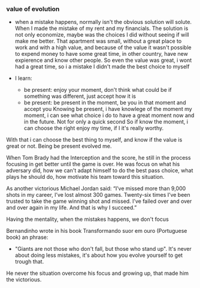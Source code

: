 ### value of evolution
- when a mistake happens, normally isn't the obvious solution will solute.
        When I made the mistake of my rent and my financials.
        The solution is not only economize, maybe was the choices I did without seeing if will make me better.
        That apartment was small, without a great place to work and with a high value, and because of the value it wasn't possible to expend money to have some great time, in other country, have new expierence and know other people.
        So even the value was great, i wont had a great time, so i a mistake I didn't made the best choice to myself

- I learn:
    - be present: enjoy your moment, don't think what could be if something was different, just accept how it is
    - be present: be present in the moment, be you in that moment and accept you
Knowing be present, i have knowlege of the moment my moment, i can see what choice i do to have a great moment now and in the future. 
Not for only a quick second
So if know the moment, i can choose the right enjoy my time, if I it's really worthy.

With that i can choose the best thing to myself, and know if the value is great or not.
Being be present evolved me.

When Tom Brady had the Interception and the score, he still in the process focusing in get better until the game is over.
He was focus on what his adversary did, how we can't adapt himself to do the best pass choice, what plays he should do, how motivate his team toward this situation.

As another victorious Michael Jordan said:
“I’ve missed more than 9,000 shots in my career, I’ve lost almost 300 games. Twenty-six times I’ve been trusted to take the game winning shot and missed. I’ve failed over and over and over again in my life. And that is why I succeed.”

Having the mentality, when the mistakes happens, we don't focus 

Bernandinho wrote in his book Transformando suor em ouro (Portuguese book) an phrase: 
- "Giants are not those who don't fall, but those who stand up".
It's never about doing less mistakes, it's about how you evolve yourself to get trough that.

He never the situation overcome his focus and growing up, that made him the victorious.

